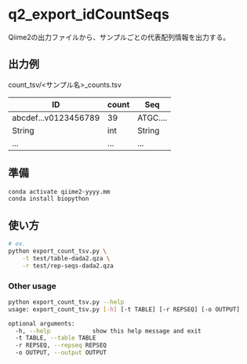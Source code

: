 # q2_export_idCountSeqs
Qiime2の出力ファイルから、サンプルごとの代表配列情報を出力する。

## 出力例
count_tsv/<サンプル名>_counts.tsv

| ID | count | Seq |
| --- | --- | --- |
| abcdef...v0123456789 | 39 | ATGC.... |
| String | int | String |
| ... | ... | ... |

## 準備
```Bash
conda activate qiime2-yyyy.mm
conda install biopython
```

## 使い方
```Bash
# ex.
python export_count_tsv.py \
    -t test/table-dada2.qza \
    -r test/rep-seqs-dada2.qza
```

### Other usage
```bash
python export_count_tsv.py --help
usage: export_count_tsv.py [-h] [-t TABLE] [-r REPSEQ] [-o OUTPUT]

optional arguments:
  -h, --help            show this help message and exit
  -t TABLE, --table TABLE
  -r REPSEQ, --repseq REPSEQ
  -o OUTPUT, --output OUTPUT
```